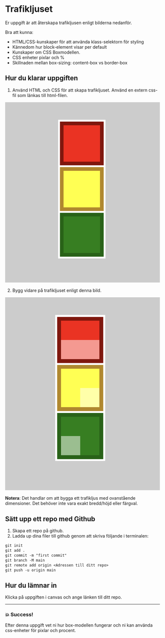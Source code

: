 # Trafikljuset

Er uppgift är att återskapa trafikljusen enligt bilderna nedanför. 

Bra att kunna:
  - HTML/CSS-kunskaper för att använda klass-selektorn för styling
  - Kännedom hur block-element visar per default
  - Kunskaper om CSS Boxmodellen. 
  - CSS enheter pixlar och %
  - Skillnaden mellan box-sizing: content-box vs border-box

## Hur du klarar uppgiften

1. Använd HTML och CSS för att skapa trafikljuset. Använd en extern css-fil som länkas till html-filen. 

![This is an image](https://github.com/chasacademy-sandra-larsson/css-basic--traffic-light/blob/main/trafficlight.png)

2. Bygg vidare på trafikljuset enligt denna bild.

![This is an image](https://github.com/chasacademy-sandra-larsson/css-basic--traffic-light/blob/main/trafficlight-bonus.png)

**Notera**: Det handlar om att bygga ett trafikljus med ovanstående dimensioner. Det behöver inte vara exakt bredd/höjd eller färgval.


## Sätt upp ett repo med Github

1. Skapa ett repo på github.
2. Ladda up dina filer till github genom att skriva följande i terminalen:

```
git init
git add .
git commit -m "first commit"
git branch -M main
git remote add origin <Adressen till ditt repo>
git push -u origin main
```

## Hur du lämnar in

Klicka på uppgiften i canvas och ange länken till ditt repo.

---

### :boom: Success!

Efter denna uppgift vet ni hur box-modellen fungerar och ni kan använda css-enheter för pixlar och procent.






